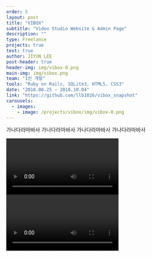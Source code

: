 ```yaml
---
order: 5
layout: post
title: "VIBOX"
subtitle: "Video Studio Website & Admin Page"
description: ""
type: Freelance
projects: true
text: true
author: JIYUN LEE
post-header: true
header-img: img/vibox-0.png
main-img: img/vibox.png
team: "1인 개발"
tools: "Ruby on Rails, SQLite3, HTML5, CSS3"
date: "2018.08.25 - 2018.10.04"
link: "https://github.com/llb1026/vibox_snapshot"
carousels:
  - images: 
    - image: /projects/vibox/img/vibox-0.png
---
```


가나다라마바사 가나다라마바사 가나다라마바사 가나다라마바사

<video controls>
    <source src="video/vibox_main.mp4" type="video/mp4">
</video>

<br />

<video controls>
    <source src="video/vibox_backoffice.mp4" type="video/mp4">
</video>